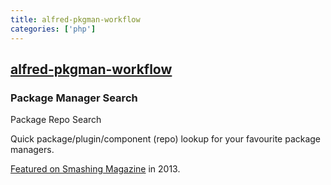 ```yaml
---
title: alfred-pkgman-workflow
categories: ['php']
---
```

## [alfred-pkgman-workflow](https://github.com/willfarrell/alfred-pkgman-workflow)

### Package Manager Search


Package Repo Search

Quick package/plugin/component (repo) lookup for your favourite package managers.

[Featured on Smashing Magazine](http://www.smashingmagazine.com/2013/10/25/hidden-productivity-secrets-with-alfred/) in 2013.
